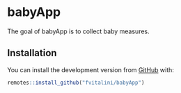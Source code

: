 
<!-- README.md is generated from README.Rmd. Please edit that file -->

# babyApp

<!-- badges: start -->

<!-- badges: end -->

The goal of babyApp is to collect baby measures.

## Installation

You can install the development version from
[GitHub](https://github.com/) with:

``` r
remotes::install_github("fvitalini/babyApp")
```

